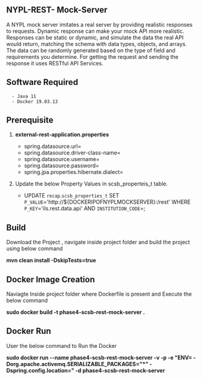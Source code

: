 ## NYPL-REST- Mock-Server

   A NYPL mock  server imitates a real server by providing realistic responses to requests. Dynamic response can make your mock API more realistic. Responses can be static or dynamic, and simulate the data the real API would return, matching the schema with data types, objects, and arrays. The data can be randomly generated based on the type of field and requirements you determine. For getting the request and sending the response it uses RESTful API Services.
   
## Software Required

      - Java 11
      - Docker 19.03.13  
    
## Prerequisite

1. **external-rest-application.properties**
    
      - spring.datasource.url=<JDBC-URL>
      - spring.datasource.driver-class-name=<JDBC-Driver>
      - spring.datasource.username=
      - spring.datasource.password=
      - spring.jpa.properties.hibernate.dialect=<DB-Dialect>
   
2. Update the below Property Values in scsb_properteis_t table. 
   
      - UPDATE `recap`.`scsb_properties_t` SET `P_VALUE`='http://${DOCKERIPOFNYPLMOCKSERVER}:<Port>/rest' WHERE `P_KEY`='ils.rest.data.api' AND `INSTITUTION_CODE`=<Institution-code>;
   
## Build

Download the Project , navigate inside project folder and build the project using below command

**mvn clean install -DskipTests=true**

## Docker Image Creation

Naviagte Inside project folder where Dockerfile is present and Execute the below command

**sudo docker build -t phase4-scsb-rest-mock-server .**

## Docker Run

User the below command to Run the Docker

**sudo docker run --name phase4-scsb-rest-mock-server -v <volume> -p <port-configuration> -e "ENV= -Dorg.apache.activemq.SERIALIZABLE_PACKAGES="*" -Dspring.config.location=<config-file-location>" -d phase4-scsb-rest-mock-server**
